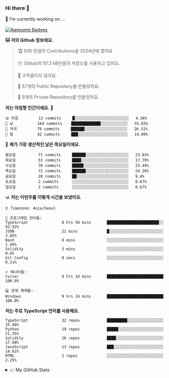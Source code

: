 ### Hi there 👋 
🔭 I’m currently working on ... </br></br>
[![Awesome Badges](https://img.shields.io/badge/Introduce-EN-green.svg)](https://github.com/tlatkdgus1/tlatkdgus1/blob/main/README.md.en)

<!--START_SECTION:waka-->
**🐱 저의 Github 정보에요.** 

> 🏆 935 만큼의 Contributions을 2024년에 했어요
 > 
> 📦 Github의 97.3 kB만큼의 저장소를 사용하고 있어요. 
 > 
> 🚫 구직중이지 않아요.
 > 
> 📜 57개의 Public Repository를 만들었어요. 
 > 
> 🔑 9개의 Private Repository를 만들었어요.  

**저는 아침형 인간이에요. 🐤** 

```text
🌞 아침         13 commits     █░░░░░░░░░░░░░░░░░░░░░░░░   4.36% 
🌆 낮　         164 commits    █████████████░░░░░░░░░░░░   55.03% 
🌃 저녁         79 commits     ██████░░░░░░░░░░░░░░░░░░░   26.51% 
🌙 밤　         42 commits     ███░░░░░░░░░░░░░░░░░░░░░░   14.09%

```
📅 **제가 가장 생산적인 날은 목요일이에요.** 

```text
월요일          71 commits     ██████░░░░░░░░░░░░░░░░░░░   23.83% 
화요일          53 commits     ████░░░░░░░░░░░░░░░░░░░░░   17.79% 
수요일          70 commits     █████░░░░░░░░░░░░░░░░░░░░   23.49% 
목요일          72 commits     ██████░░░░░░░░░░░░░░░░░░░   24.16% 
금요일          28 commits     ██░░░░░░░░░░░░░░░░░░░░░░░   9.4% 
토요일          2 commits      ░░░░░░░░░░░░░░░░░░░░░░░░░   0.67% 
일요일          2 commits      ░░░░░░░░░░░░░░░░░░░░░░░░░   0.67%

```


📊 **저는 이번주를 이렇게 시간을 보냈어요.** 

```text
⌚︎ Timezone: Asia/Seoul

💬 프로그래밍 언어들: 
TypeScript               8 hrs 50 mins       ███████████████████████░░   93.92% 
JSON                     21 mins             █░░░░░░░░░░░░░░░░░░░░░░░░   3.85% 
Bash                     8 mins              ░░░░░░░░░░░░░░░░░░░░░░░░░   1.49% 
Solidity                 3 mins              ░░░░░░░░░░░░░░░░░░░░░░░░░   0.6% 
Git Config               0 secs              ░░░░░░░░░░░░░░░░░░░░░░░░░   0.11%

🔥 에디터들: 
Cursor                   9 hrs 24 mins       █████████████████████████   100.0%

💻 운영 체제들: 
Windows                  9 hrs 24 mins       █████████████████████████   100.0%

```

**저는 주로 TypeScript 언어를 사용해요.** 

```text
TypeScript               32 repos            █████████░░░░░░░░░░░░░░░░   35.96% 
Python                   19 repos            █████░░░░░░░░░░░░░░░░░░░░   21.35% 
Solidity                 16 repos            ████░░░░░░░░░░░░░░░░░░░░░   17.98% 
JavaScript               13 repos            ███░░░░░░░░░░░░░░░░░░░░░░   14.61% 
HTML                     2 repos             ░░░░░░░░░░░░░░░░░░░░░░░░░   2.25%

```



<!--END_SECTION:waka-->

<details>
<summary>📈 My GitHub Stats</summary>
<p align="center"> <img src="https://github-readme-stats.vercel.app/api?username=tlatkdgus1&show_icons=true" alt="tlatkdgus1" />
</details>
